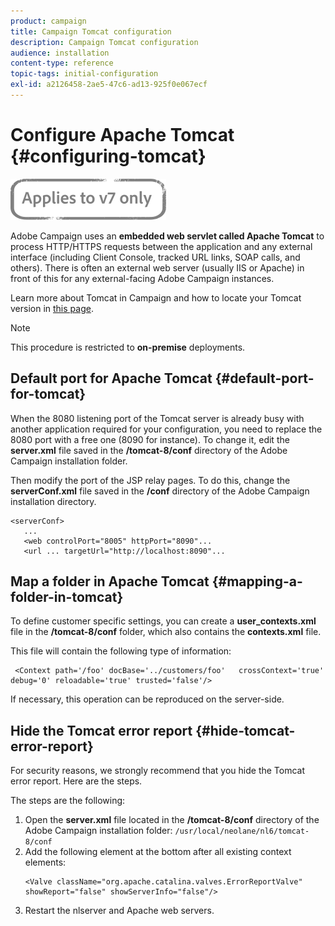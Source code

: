 ```yaml
---
product: campaign
title: Campaign Tomcat configuration
description: Campaign Tomcat configuration
audience: installation
content-type: reference
topic-tags: initial-configuration
exl-id: a2126458-2ae5-47c6-ad13-925f0e067ecf
---
```

# Configure Apache Tomcat {#configuring-tomcat}

![](../../assets/v7-only.svg)

Adobe Campaign uses an **embedded web servlet called Apache Tomcat** to process HTTP/HTTPS requests between the application and any external interface (including Client Console, tracked URL links, SOAP calls, and others). There is often an external web server (usually IIS or Apache) in front of this for any external-facing Adobe Campaign instances.

Learn more about Tomcat in Campaign and how to locate your Tomcat version in [this page](../../production/using/locate-tomcat-version.md).

>[!NOTE]
>
>This procedure is restricted to **on-premise** deployments. 
>

## Default port for Apache Tomcat {#default-port-for-tomcat}

When the 8080 listening port of the Tomcat server is already busy with another application required for your configuration, you need to replace the 8080 port with a free one (8090 for instance). To change it, edit the **server.xml** file saved in the **/tomcat-8/conf** directory of the Adobe Campaign installation folder.

Then modify the port of the JSP relay pages. To do this, change the **serverConf.xml** file saved in the **/conf** directory of the Adobe Campaign installation directory.

```
<serverConf>
   ...
   <web controlPort="8005" httpPort="8090"...
   <url ... targetUrl="http://localhost:8090"...

```

## Map a folder in Apache Tomcat {#mapping-a-folder-in-tomcat}

To define customer specific settings, you can create a **user_contexts.xml** file in the **/tomcat-8/conf** folder, which also contains the **contexts.xml** file.

This file will contain the following type of information:

```
 <Context path='/foo' docBase='../customers/foo'   crossContext='true' debug='0' reloadable='true' trusted='false'/>
```

If necessary, this operation can be reproduced on the server-side.

## Hide the Tomcat error report {#hide-tomcat-error-report}

For security reasons, we strongly recommend that you hide the Tomcat error report. Here are the steps.

The steps are the following:

1. Open the **server.xml** file located in the **/tomcat-8/conf** directory of the Adobe Campaign installation folder:  `/usr/local/neolane/nl6/tomcat-8/conf`
1. Add the following element at the bottom after all existing context elements:
    ```
    <Valve className="org.apache.catalina.valves.ErrorReportValve" showReport="false" showServerInfo="false"/>
    ```
1. Restart the nlserver and Apache web servers.
